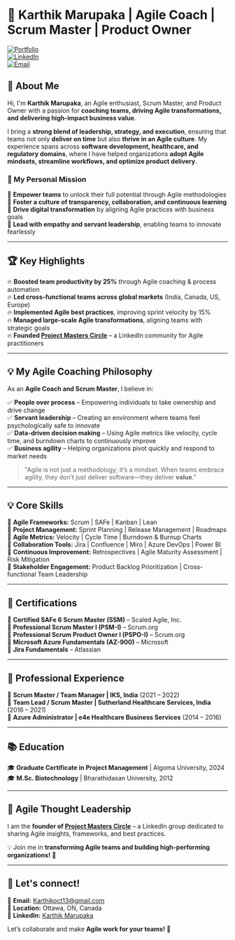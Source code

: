# 🚀 Karthik Marupaka | Agile Coach | Scrum Master | Product Owner  

[![Portfolio](https://img.shields.io/badge/My%20Portfolio-Click%20Here-blue?style=for-the-badge&logo=github)](https://karthik523-sm.github.io/Portfolio/)  
[![LinkedIn](https://img.shields.io/badge/LinkedIn-Karthik%20Marupaka-blue?style=for-the-badge&logo=linkedin)](https://www.linkedin.com/in/karthik-marupaka)  
[![Email](https://img.shields.io/badge/Email-Karthikoct13%40gmail.com-red?style=for-the-badge&logo=gmail)](mailto:Karthikoct13@gmail.com)  

## 👋 About Me  

Hi, I'm **Karthik Marupaka**, an Agile enthusiast, Scrum Master, and Product Owner with a passion for **coaching teams, driving Agile transformations, and delivering high-impact business value**.  

I bring a **strong blend of leadership, strategy, and execution**, ensuring that teams not only **deliver on time** but also **thrive in an Agile culture**. My experience spans across **software development, healthcare, and regulatory domains**, where I have helped organizations **adopt Agile mindsets, streamline workflows, and optimize product delivery**.  

### 🎯 My Personal Mission  

🌟 **Empower teams** to unlock their full potential through Agile methodologies  
🌟 **Foster a culture of transparency, collaboration, and continuous learning**  
🌟 **Drive digital transformation** by aligning Agile practices with business goals  
🌟 **Lead with empathy and servant leadership**, enabling teams to innovate fearlessly  

---

## 🏆 Key Highlights  

🔥 **Boosted team productivity by 25%** through Agile coaching & process automation  
🔥 **Led cross-functional teams across global markets** (India, Canada, US, Europe)  
🔥 **Implemented Agile best practices**, improving sprint velocity by 15%  
🔥 **Managed large-scale Agile transformations**, aligning teams with strategic goals  
🔥 **Founded [Project Masters Circle](https://www.linkedin.com/groups/Project-Masters-Circle/)** – a LinkedIn community for Agile practitioners  

---

## 💡 My Agile Coaching Philosophy  

As an **Agile Coach and Scrum Master**, I believe in:  

✅ **People over process** – Empowering individuals to take ownership and drive change  
✅ **Servant leadership** – Creating an environment where teams feel psychologically safe to innovate  
✅ **Data-driven decision making** – Using Agile metrics like velocity, cycle time, and burndown charts to continuously improve  
✅ **Business agility** – Helping organizations pivot quickly and respond to market needs  

> "Agile is not just a methodology; it’s a mindset. When teams embrace agility, they don’t just deliver software—they deliver **value**."  

---

## 💡 Core Skills  

🔹 **Agile Frameworks:** Scrum | SAFe | Kanban | Lean  
🔹 **Project Management:** Sprint Planning | Release Management | Roadmaps  
🔹 **Agile Metrics:** Velocity | Cycle Time | Burndown & Burnup Charts  
🔹 **Collaboration Tools:** Jira | Confluence | Miro | Azure DevOps | Power BI  
🔹 **Continuous Improvement:** Retrospectives | Agile Maturity Assessment | Risk Mitigation  
🔹 **Stakeholder Engagement:** Product Backlog Prioritization | Cross-functional Team Leadership  

---

## 📜 Certifications  

🏅 **Certified SAFe 6 Scrum Master (SSM)** – Scaled Agile, Inc.  
🏅 **Professional Scrum Master I (PSM-I)** – Scrum.org  
🏅 **Professional Scrum Product Owner I (PSPO-I)** – Scrum.org  
🏅 **Microsoft Azure Fundamentals (AZ-900)** – Microsoft  
🏅 **Jira Fundamentals** – Atlassian  

---

## 💼 Professional Experience  

🔹 **Scrum Master / Team Manager | IKS, India** (2021 – 2022)  
🔹 **Team Lead / Scrum Master | Sutherland Healthcare Services, India** (2016 – 2021)  
🔹 **Azure Administrator | e4e Healthcare Business Services** (2014 – 2016)  

---

## 📚 Education  

🎓 **Graduate Certificate in Project Management** | Algoma University, 2024  
🎓 **M.Sc. Biotechnology** | Bharathidasan University, 2012  

---

## 🚀 Agile Thought Leadership  

I am the **founder of [Project Masters Circle](https://www.linkedin.com/groups/Project-Masters-Circle/)** – a LinkedIn group dedicated to sharing Agile insights, frameworks, and best practices.  

💡 Join me in **transforming Agile teams and building high-performing organizations!** 🚀  

---

## 📩 Let's connect!  

📧 **Email:** [Karthikoct13@gmail.com](mailto:Karthikoct13@gmail.com)  
📍 **Location:** Ottawa, ON, Canada  
🔗 **LinkedIn:** [Karthik Marupaka](https://www.linkedin.com/in/karthik-marupaka)  

Let’s collaborate and make **Agile work for your teams!** 🚀  
